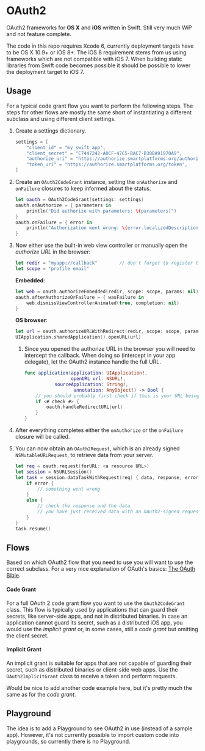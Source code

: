 OAuth2
======

OAuth2 frameworks for **OS X** and **iOS** written in Swift.
Still very much WiP and not feature complete.

The code in this repo requires Xcode 6, currently deployment targets have to be OS X 10.9+ or iOS 8+.
The iOS 8 requirement stems from us using frameworks which are not compatible with iOS 7.
When building static libraries from Swift code becomes possible it should be possible to lower the deployment target to iOS 7.

Usage
-----

For a typical code grant flow you want to perform the following steps.
The steps for other flows are mostly the same short of instantiating a different subclass and using different client settings.

1. Create a settings dictionary.
    
    ```swift
    settings = [
        "client_id" = "my_swift_app",
        "client_secret" = "C7447242-A0CF-47C5-BAC7-B38BA91970A9",
        "authorize_uri" = "https://authorize.smartplatforms.org/authorize",
        "token_uri" = "https://authorize.smartplatforms.org/token",
    ]
    ```

2. Create an `OAuth2CodeGrant` instance, setting the `onAuthorize` and `onFailure` closures to keep informed about the status.
    
    ```swift
    let oauth = OAuth2CodeGrant(settings: settings)
    oauth.onAuthorize = { parameters in
        println("Did authorize with parameters: \(parameters)")
    }
    oauth.onFailure = { error in
        println("Authorization went wrong: \(error.localizedDescription)")
    }
    ```

3. Now either use the built-in web view controller or manually open the _authorize URL_ in the browser:
    
    ```swift
    let redir = "myapp://callback"        // don't forget to register this scheme
    let scope = "profile email"
    ```
    
    **Embedded**:
    
    ```swift
    let web = oauth.authorizeEmbedded(redir, scope: scope, params: nil)
    oauth.afterAuthorizeOrFailure = { wasFailure in
        web.dismissViewControllerAnimated(true, completion: nil)
    }
    ```
    
    **OS browser**:
    
    ```swift
    let url = oauth.authorizeURLWithRedirect(redir, scope: scope, params: nil)
    UIApplication.sharedApplication().openURL(url)
    ```
    
    1. Since you opened the authorize URL in the browser you will need to intercept the callback.
        When doing so (intercept in your app delegate), let the OAuth2 instance handle the full URL.
        
        ```swift
        func application(application: UIApplication!,
                         openURL url: NSURL!,
                   sourceApplication: String!,
                          annotation: AnyObject!) -> Bool {
            // you should probably first check if this is your URL being opened
            if <# check #> { 
                oauth.handleRedirectURL(url)
            }
        }
        ```

4. After everything completes either the `onAuthorize` or the `onFailure` closure will be called.

5. You can now obtain an `OAuth2Request`, which is an already signed `NSMutableURLRequest`, to retrieve data from your server.
    
    ```swift
    let req = oauth.request(forURL: <a resource URL>)
    let session = NSURLSession()
    let task = session.dataTaskWithRequest(req) { data, response, error in
        if error {
            // something went wrong
        }
        else {
            // check the response and the data
            // you have just received data with an OAuth2-signed request!
        }
    }
    task.resume()
    ``` 

Flows
-----

Based on which OAuth2 flow that you need to use you will want to use the correct subclass.
For a very nice explanation of OAuth's basics: [The OAuth Bible](http://oauthbible.com/#oauth-2-three-legged).

#### Code Grant

For a full OAuth 2 code grant flow you want to use the `OAuth2CodeGrant` class.
This flow is typically used by applications that can guard their secrets, like server-side apps, and not in distributed binaries.
In case an application cannot guard its secret, such as a distributed iOS app, you would use the _implicit grant_ or, in some cases, still a _code grant_ but omitting the client secret.

#### Implicit Grant

An implicit grant is suitable for apps that are not capable of guarding their secret, such as distributed binaries or client-side web apps.
Use the `OAuth2ImplicitGrant` class to receive a token and perform requests.

Would be nice to add another code example here, but it's pretty much the same as for the _code grant_.


Playground
----------

The idea is to add a Playground to see OAuth2 in use (instead of a sample app).
However, it's not currently possible to import custom code into playgrounds, so currently there is no Playground.
